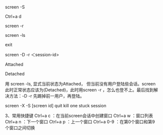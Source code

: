screen -S

Ctrl+a d

screen -r

screen -ls

exit 


screen -D -r ＜session-id>


Attached

Detached


用 screen -ls, 显式当前状态为Attached， 但当前没有用户登陆些会话。screen此时正常状态应该为(Detached)，此时用screen -r ，怎么也登不上。最后找到解决方法：-D -r 先踢掉前一用户，再登陆。

screen -X -S [screen id] quit
kill one stuck session


3、常用快捷键
Ctrl+a c ：在当前screen会话中创建窗口
Ctrl+a w ：窗口列表
Ctrl+a n ：下一个窗口
Ctrl+a p ：上一个窗口
Ctrl+a 0-9 ：在第0个窗口和第9个窗口之间切换

